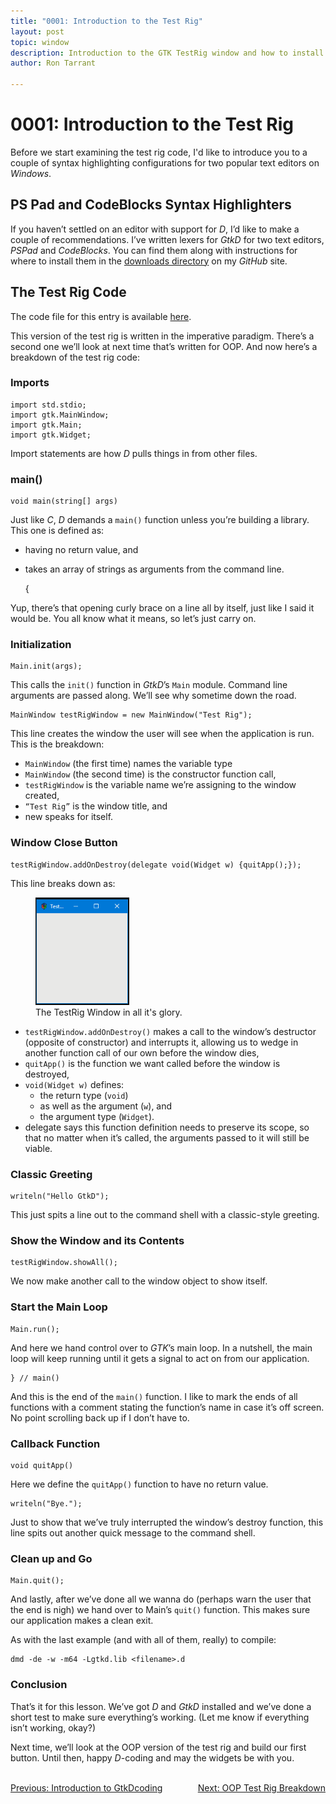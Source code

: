 ```yaml
---
title: "0001: Introduction to the Test Rig"
layout: post
topic: window
description: Introduction to the GTK TestRig window and how to install syntax highlighter files for PSPad and CodeBlocks - a D language tutorial.
author: Ron Tarrant

---
```

# 0001: Introduction to the Test Rig

Before we start examining the test rig code, I'd like to introduce you to a couple of syntax highlighting configurations for two popular text editors on *Windows*.

## PS Pad and CodeBlocks Syntax Highlighters

If you haven’t settled on an editor with support for *D*, I’d like to make a couple of recommendations. I’ve written lexers for *GtkD* for two text editors, *PSPad* and *CodeBlocks*. You can find them along with instructions for where to install them in the [downloads directory](https://github.com/rontarrant/gtkDcoding/blob/master/downloads/syntax_ps_pad_codeblocks.zip) on my *GitHub* site.

## The Test Rig Code

The code file for this entry is available [here](https://github.com/rontarrant/gtkDcoding/blob/master/001_window/test_rig_001_01_imperative.d).

This version of the test rig is written in the imperative paradigm. There’s a second one we’ll look at next time that’s written for OOP. And now here’s a breakdown of the test rig code:

### Imports

	import std.stdio;
	import gtk.MainWindow;
	import gtk.Main;
	import gtk.Widget;

Import statements are how *D* pulls things in from other files.

### main()

	void main(string[] args)

Just like *C*, *D* demands a `main()` function unless you’re building a library. This one is defined as:

- having no return value, and
- takes an array of strings as arguments from the command line.
	
	{
	
Yup, there’s that opening curly brace on a line all by itself, just like I said it would be. You all know what it means, so let’s just carry on.

### Initialization

	Main.init(args);

This calls the `init()` function in *GtkD*’s `Main` module. Command line arguments are passed along. We’ll see why sometime down the road.

	MainWindow testRigWindow = new MainWindow("Test Rig");

This line creates the window the user will see when the application is run. This is the breakdown:

- `MainWindow` (the first time) names the variable type
- `MainWindow` (the second time) is the constructor function call,
- `testRigWindow` is the variable name we’re assigning to the window created,
- `“Test Rig”` is the window title, and
- new speaks for itself.

### Window Close Button

	testRigWindow.addOnDestroy(delegate void(Widget w) {quitApp();});

This line breaks down as:

<figure class="right">
	<img src="/images/test_rig_000_01_imperative.png" alt="Me" style="width: 150px; height: 172px;">
	<figcaption>
	The TestRig Window in all it's glory.
	</figcaption>
</figure>

- `testRigWindow.addOnDestroy()` makes a call to the window’s destructor (opposite of constructor) and interrupts it, allowing us to wedge in another function call of our own before the window dies,
- `quitApp()` is the function we want called before the window is destroyed,
- `void(Widget w)` defines:
	- the return type (`void`)
	- as well as the argument (`w`), and
	- the argument type (`Widget`).
- delegate says this function definition needs to preserve its scope, so that no matter when it’s called, the arguments passed to it will still be viable.

### Classic Greeting

	writeln("Hello GtkD");

This just spits a line out to the command shell with a classic-style greeting.

### Show the Window and its Contents

	testRigWindow.showAll();

We now make another call to the window object to show itself.

### Start the Main Loop		
	Main.run();

And here we hand control over to *GTK*’s main loop. In a nutshell, the main loop will keep running until it gets a signal to act on from our application.
	
	} // main()

And this is the end of the `main()` function. I like to mark the ends of all functions with a comment stating the function’s name in case it’s off screen. No point scrolling back up if I don’t have to.

### Callback Function

	void quitApp()

Here we define the `quitApp()` function to have no return value.

	writeln("Bye.");

Just to show that we’ve truly interrupted the window’s destroy function, this line spits out another quick message to the command shell.

### Clean up and Go

	Main.quit();

And lastly, after we’ve done all we wanna do (perhaps warn the user that the end is nigh) we hand over to Main’s `quit()` function. This makes sure our application makes a clean exit.

As with the last example (and with all of them, really) to compile:

	dmd -de -w -m64 -Lgtkd.lib <filename>.d

### Conclusion

That’s it for this lesson. We’ve got *D* and *GtkD* installed and we’ve done a short test to make sure everything’s working. (Let me know if everything isn’t working, okay?)

Next time, we’ll look at the OOP version of the test rig and build our first button. Until then, happy *D*-coding and may the widgets be with you.

<BR>
<div style="float: left;">
	<a href="https://gtkdcoding.com/2019/01/11/0000-introduction-to-gtkDcoding.html">Previous: Introduction to GtkDcoding</a>
</div>
<div style="float: right;">
	<a href="https://gtkdcoding.com/2019/01/18/0002-oop-test-rig.html">Next: OOP Test Rig Breakdown</a>
</div>
<BR>